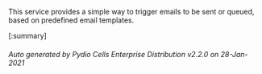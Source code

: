 






This service provides a simple way to trigger emails to be sent or queued, based on predefined email templates.

[:summary]

###### Auto generated by Pydio Cells Enterprise Distribution v2.2.0 on 28-Jan-2021
